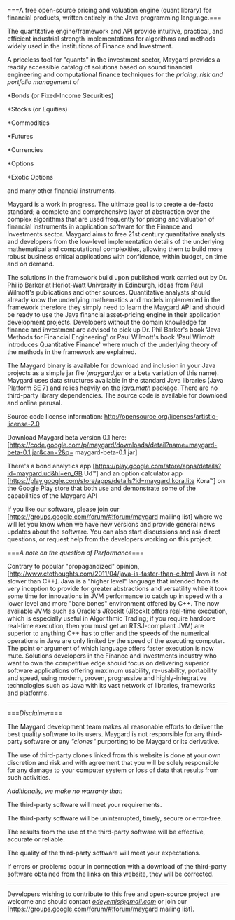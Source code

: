 ===A free open-source pricing and valuation engine (quant library) for financial products, written entirely in the Java programming language.=== 

The quantitative engine/framework and API provide intuitive, practical, and efficient industrial strength implementations for algorithms and methods widely used in the institutions of Finance and Investment.

A priceless tool for "quants" in the investment sector, Maygard provides a readily accessible catalog of solutions based on sound financial engineering and computational finance techniques for the *pricing*, *risk and portfolio management* of

*Bonds (or Fixed-Income Securities)

*Stocks (or Equities)

*Commodities

*Futures

*Currencies

*Options

*Exotic Options


and many other financial instruments.

Maygard is a work in progress. The ultimate goal is to create a de-facto standard; a complete and comprehensive layer of abstraction over the complex algorithms that are used frequently for pricing and valuation of financial instruments in application software for the Finance and Investments sector. Maygard aims to free 21st century quantitative analysts and developers from the low-level implementation details of the underlying mathematical and computational complexities, allowing them to build more robust business critical applications with confidence, within budget, on time and on demand.

The solutions in the framework build upon published work carried out by Dr. Philip Barker at Heriot-Watt University in Edinburgh, ideas from Paul Wilmott's publications and other sources. Quantitative analysts should already know the underlying mathematics and models implemented in the framework therefore they simply need to learn the Maygard API and should be ready to use the Java financial asset-pricing engine in their application development projects. Developers without the domain knowledge for finance and investment are advised to pick up Dr. Phil Barker's book 'Java Methods for Financial Engineering' or Paul Wilmott's book 'Paul Wilmott introduces Quantitative Finance' where much of the underlying theory of the methods in the framework are explained.

The Maygard binary is available for download and inclusion in your Java projects as a simple jar file (*maygard.jar* or a beta variation of this name). Maygard uses data structures available in the standard Java libraries (Java Platform SE 7) and relies heavily on the *java.math* package. There are no third-party library dependencies. The source code is available for download and online perusal.

Source code license information:
http://opensource.org/licenses/artistic-license-2.0

Download Maygard beta version 0.1 here:
[https://code.google.com/p/maygard/downloads/detail?name=maygard-beta-0.1.jar&can=2&q= maygard-beta-0.1.jar]

There's a bond analytics app [https://play.google.com/store/apps/details?id=maygard.ud&hl=en_GB Ud™] and an option calculator app [https://play.google.com/store/apps/details?id=maygard.kora.lite Kora™] on the Google Play store that both use and demonstrate some of the capabilities of the Maygard API 

If you like our software, please join our [https://groups.google.com/forum/#!forum/maygard mailing list] where we will let you know when we have new versions and provide general news updates about the software. You can also start discussions and ask direct questions, or request help from the developers working on this project.

===*A note on the question of Performance*===

Contrary to popular "propagandized" opinion, [http://www.ctothoughts.com/2011/04/java-is-faster-than-c.html Java is not slower than C++]. Java is a "higher level" language that intended from its very inception to provide for greater abstractions and versatility while it took some time for innovations in JVM performance to catch up in speed with a lower level and more "bare bones" environment offered by C++. The now available JVMs such as Oracle's JRockIt (JRockIt offers real-time execution, which is especially useful in Algorithmic Trading; if you require hardcore real-time execution, then you must get an RTSJ-compliant JVM) are superior to anything C++ has to offer and the speeds of the numerical operations in Java are only limited by the speed of the executing computer.
The point or argument of which language offers faster execution is now mute. Solutions developers in the Finance and Investments industry who want to own the competitive edge should focus on delivering superior software applications offering maximum usability, re-usability, portability and speed, using modern, proven, progressive and highly-integrative technologies such as Java with its vast network of libraries, frameworks and platforms. 

------------
===*Disclaimer*===

The Maygard development team makes all reasonable efforts to deliver the best quality software to its users. Maygard is not responsible for any third-party software or any *"clones"* purporting to be Maygard or its derivative.

The use of third-party clones linked from this website is done at your own discretion and risk and with agreement that you will be solely responsible for any damage to your computer system or loss of data that results from such activities.

*Additionally, we make no warranty that:*

The third-party software will meet your requirements.  

The third-party software will be uninterrupted, timely, secure or error-free.  

The results from the use of the third-party software will be effective, accurate or reliable.  

The quality of the third-party software will meet your expectations.  

If errors or problems occur in connection with a download of the third-party software obtained from the links on this website, they will be corrected.  

------------
Developers wishing to contribute to this free and open-source project are welcome and should contact *odeyemis@gmail.com* or join our [https://groups.google.com/forum/#!forum/maygard mailing list]. 
